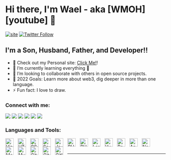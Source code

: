 # Hi there, I'm Wael - aka [WMOH][youtube] 👋 


[![site](https://img.shields.io/website?label=waelmohamed.me&style=for-the-badge&url=https://waelmohamed)](https://waelmohamed.me)
[![Twitter Follow](https://img.shields.io/twitter/follow/WaelMohElSaid?color=1DA1F2&logo=twitter&style=for-the-badge)](https://twitter.com/intent/follow?original_referer=https%3A%2F%2Fgithub.com%2FWaelMohElSaid&screen_name=WaelMohElSaid)



## I'm a Son, Husband, Father, and Developer!!

- 🔭 Check out my Personal site: [Click Me!][site]!
- 🌱 I’m currently learning everything 🤣
- 👯 I’m looking to collaborate with others in open source projects.
- 🥅 2022 Goals: Learn more about web3, dig deeper in more than one language.
- ⚡ Fun fact: I love to draw.

### Connect with me:

[<img src="https://img.icons8.com/material-rounded/24/000000/github.png"/>][github]
[<img src="https://img.icons8.com/external-tal-revivo-bold-tal-revivo/24/000000/external-gitlab-project-planning-and-source-code-management-logo-bold-tal-revivo.png"/>][gitlab]
[<img src="https://img.icons8.com/material-sharp/24/000000/facebook-new.png"/>][facebook]
[<img src="https://img.icons8.com/material-rounded/24/000000/twitter.png"/>][twitter]
[<img src="https://img.icons8.com/material-rounded/24/000000/linkedin--v1.png"/>][linkedin]
[<img src="https://img.icons8.com/material-rounded/24/000000/domain--v2.png"/>][site]

### Languages and Tools:

<img align="left" alt="Visual Studio Code" width="26px" src="https://cdn.jsdelivr.net/gh/devicons/devicon/icons/vscode/vscode-original.svg" style="padding-right:10px;" />
<img align="left" alt="HTML5" width="26px" src="https://cdn.jsdelivr.net/gh/devicons/devicon/icons/html5/html5-original.svg" style="padding-right:10px;" />
<img align="left" alt="CSS3" width="26px" src="https://cdn.jsdelivr.net/gh/devicons/devicon/icons/css3/css3-original.svg" style="padding-right:10px;" />
<img align="left" alt="Sass" width="26px" src="https://cdn.jsdelivr.net/gh/devicons/devicon/icons/sass/sass-original.svg" style="padding-right:10px;" />
<img align="left" alt="JavaScript" width="26px" src="https://cdn.jsdelivr.net/gh/devicons/devicon/icons/javascript/javascript-original.svg" style="padding-right:10px;" />

<img align="left" alt="PHPstorm" width="26px" src="https://cdn.jsdelivr.net/gh/devicons/devicon/icons/phpstorm/phpstorm-original.svg"  style="padding-right:10px;" />

<img align="left" alt="PHP" width="26px" src="https://cdn.jsdelivr.net/gh/devicons/devicon/icons/php/php-original.svg" style="padding-right:10px;" />

<img align="left" alt="Laravel" width="26px" src="https://cdn.jsdelivr.net/gh/devicons/devicon/icons/laravel/laravel-plain.svg" style="padding-right:10px;" />

<img align="left" alt="Vuejs" width="26px" src="https://cdn.jsdelivr.net/gh/devicons/devicon/icons/vuejs/vuejs-original.svg" style="padding-right:10px;" />


<img align="left" alt="React" width="26px" src="https://cdn.jsdelivr.net/gh/devicons/devicon/icons/react/react-original.svg" style="padding-right:10px;" />

<img align="left" alt="Angular" width="26px" src="https://cdn.jsdelivr.net/gh/devicons/devicon/icons/angularjs/angularjs-original.svg" style="padding-right:10px;" 
/>


<!-- <img align="left" alt="Gatsby" width="26px" src="https://cdn.jsdelivr.net/gh/devicons/devicon/icons/gatsby/gatsby-original.svg" style="padding-right:10px;" /> -->
<!-- <img align="left" alt="GraphQL" width="26px" src="https://cdn.jsdelivr.net/gh/devicons/devicon/icons/graphql/graphql-plain.svg" style="padding-right:10px;" /> -->

<img align="left" alt="Node.js" width="26px" src="https://cdn.jsdelivr.net/gh/devicons/devicon/icons/nodejs/nodejs-original.svg" style="padding-right:10px;" />

<img align="left" alt="MongoDB" width="26px" src="https://cdn.jsdelivr.net/gh/devicons/devicon/icons/mongodb/mongodb-original.svg" style="padding-right:10px;" />

<img align="left" alt="MySQL" width="26px" src="https://cdn.jsdelivr.net/gh/devicons/devicon/icons/mysql/mysql-original.svg" style="padding-right:10px;" />

<img align="left" alt="Git" width="26px" src="https://cdn.jsdelivr.net/gh/devicons/devicon/icons/git/git-original.svg" style="padding-right:10px;" />

<img align="left" alt="GitHub" width="26px" src="https://cdn.jsdelivr.net/gh/devicons/devicon/icons/github/github-original.svg" style="padding-right:10px;" />


<img align="left" alt="Gitlab" width="26px" src="https://cdn.jsdelivr.net/gh/devicons/devicon/icons/gitlab/gitlab-original.svg" style="padding-right:10px;" />


<br />
<br />

---

<!-- ### 📺 Latest YouTube Videos -->



[website]: https://codeSTACKr.com
[site]: https://waelmohamed.me
[facebook]: https://facebook.com/waelmohelsaid
[twitter]: https://twitter.com/waelmohelsaid
[linkedin]: https://linkedin.com/in/waelmohelsaid
[github]: https://github.com/WMOH-DEV
[gitlab]: https://gitlab.com/Wael.MED
